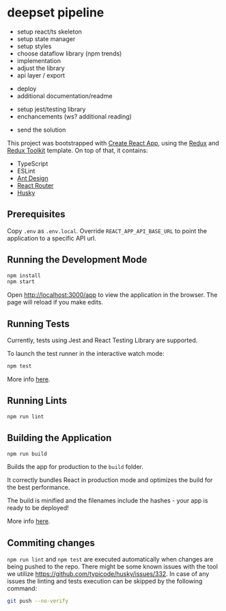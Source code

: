 # deepset pipeline

+ setup react/ts skeleton
+ setup state manager
+ setup styles
+ choose dataflow library (npm trends)
+ implementation
+ adjust the library
+ api layer / export
- deploy
- additional documentation/readme
+ setup jest/testing library
+ enchancements (ws? additional reading)
- send the solution

This project was bootstrapped with [Create React App](https://github.com/facebook/create-react-app), using the [Redux](https://redux.js.org/) and [Redux Toolkit](https://redux-toolkit.js.org/) template. On top of that, it contains:

- TypeScript
- ESLint
- [Ant Design](https://ant.design/)
- [React Router](https://reactrouter.com)
- [Husky](https://typicode.github.io/husky)

## Prerequisites

Copy `.env` as `.env.local`. Override `REACT_APP_API_BASE_URL` to point the application to a specific API url.

## Running the Development Mode

```bash
npm install
npm start
```

Open [http://localhost:3000/app](http://localhost:3000/app) to view the application in the browser.
The page will reload if you make edits.

## Running Tests

Currently, tests using Jest and React Testing Library are supported.

To launch the test runner in the interactive watch mode:

```bash
npm test
```

More info
[here](https://facebook.github.io/create-react-app/docs/running-tests).

## Running Lints

```bash
npm run lint
```

## Building the Application

```bash
npm run build
```

Builds the app for production to the `build` folder.

It correctly bundles React in production mode and optimizes the build for the
best performance.

The build is minified and the filenames include the hashes - your app is ready
to be deployed!

More info [here](https://facebook.github.io/create-react-app/docs/deployment).

## Commiting changes

`npm run lint` and `npm test` are executed automatically when changes are being pushed to the repo. There might be some known issues with the tool we utilize https://github.com/typicode/husky/issues/332. In case of any issues the linting and tests execution can be skipped by the following command: 

```bash
git push --no-verify
```